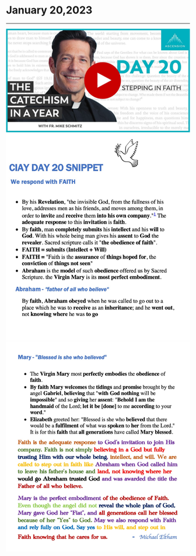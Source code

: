 # January 20,2023
---

[![Stepping in Faith](https://raw.githubusercontent.com/fernal73/CIAY/main/January/jpgs/Day020.jpg)](https://youtu.be/CgQjVnOF5S4 "Stepping in Faith")
![Day 20 Snippet 1](https://raw.githubusercontent.com/fernal73/CIAY/main/January/jpgs/Day20Snippet1.jpg)
![Day 20 Snippet 2](https://raw.githubusercontent.com/fernal73/CIAY/main/January/jpgs/Day20Snippet2.jpg)

